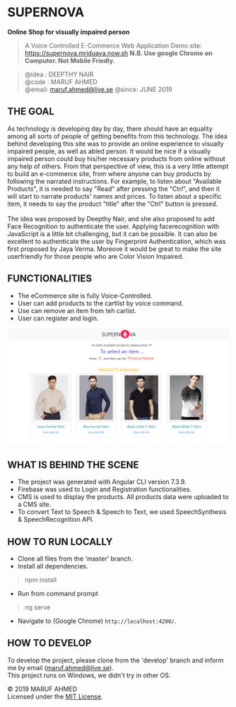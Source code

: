 # SUPERNOVA
**Online Shop for visually impaired person**<br>
>A Voice Controlled E-Commerce Web Application
>Demo site: https://supernova.mriduava.now.sh
**N.B. Use google Chrome on Computer. Not Mobile Friedly.** <br>

> @idea : DEEPTHY NAIR<br>
> @code : MARUF AHMED<br>
> @email: maruf.ahmed@live.se
> @since: JUNE 2019<br>


## THE GOAL 
As technology is developing day by day, there should have an equality among all sorts of people of getting benefits from this technology. The idea behind developing this site was to provide an online experience to visually impaired people, as well as abled person. It would be nice if a visually impaired person could buy his/her necessary products from online without any help of others. From that perspective of view, this is a very little attempt to build an e-commerce site, from where anyone can buy products by following the narrated instructions. For example, to listen about "Available Products", it is needed to say "Read" after pressing the "Ctrl", and then it will start to narrate products' names and prices. To listen about a specific item, it needs to say the product "title" after the "Ctrl" button is pressed. <br>
<br>
The idea was proposed by Deepthy Nair, and she also proposed to add Face Recognition to authenticate the user. Applying facerecognition with JavaScript is a little bit challenging, but it can be possible. It can also be excellent to authenticate the user by Fingerprint Authentication, which was first proposed by Jaya Verma. Moreove it would be great to make the site userfriendly for those people who are Color Vision Impaired.

## FUNCTIONALITIES
* The eCommerce site is fully Voice-Controlled. 
* User can add products to the cartlist by voice command.
* Use can remove an item from teh carlist.
* User can register and login. 

![](/screenshot/screen.png)

## WHAT IS BEHIND THE SCENE
* The project was generated with Angular CLI version 7.3.9.
* Firebase was used to Login and Registration functionalities.
* CMS is used to display the products. All products data were uploaded to a CMS site. 
* To convert Text to Speech & Speech to Text, we used SpeechSynthesis & SpeechRecognition API.

## HOW TO RUN LOCALLY
* Clone all files from the 'master' branch. <br>
* Install all dependencies. 
> npm install
* Run from command prompt
> ng serve
* Navigate to (Google Chrome) `http://localhost:4200/`. 

## HOW TO DEVELOP
To develop the project, please clone from the 'develop' branch and inform me by email (maruf.ahmed@live.se). <br>
This project runs on Windows, we didn't try in other OS.<br>


&copy; 2019 MARUF AHMED<br> 
Licensed under the [MIT License](LICENSE). 